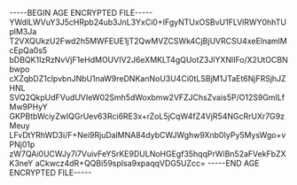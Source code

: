 -----BEGIN AGE ENCRYPTED FILE-----
YWdlLWVuY3J5cHRpb24ub3JnL3YxCi0+IFgyNTUxOSBvU1FLVlRWY0hhTUplM3Ja
T2VXQUkzU2Fwd2h5MWFEUE1jT2QwMVZCSWk4CjBjUVRCSU4xeElnamlMcEpQa0s5
bDBQK1IzRzNvVjF1eHdMOUVIV2J6eXMKLT4gQUotZ3JlYXNlIFo/X2UtOCBNbwpo
cXZqbDZ1clpvbnJNbU1naW9reDNKanNoU3U4Ci0tLSBjM1JTaEt6NjFRSjhJZHNL
SVQ2QkpUdFVudUVIeW02Smh5dWoxbmw2VFZJChsZvais5P/O12S9GmILfMw9PHyY
GKPBtbWciyZwIQGrUev63Rci6RE3x+rZoL5jCqW4fZ4VjR54NGcRrUXr7G9zMeuy
LFvDtYRhWD3i/F+Nei9RjuDalMNA84dybCWJWghw9Xnb0IyPy5MysWgo+vPNj01p
zW7QAi0UCWJy7i7VuivFeYSrKE9DULNoHGEgf35hqqPrWiBn52aFVekFbZXK3neY
aCkwcz4dR+QQBi59spIsa9xpaqqVDG5UZcc=
-----END AGE ENCRYPTED FILE-----
